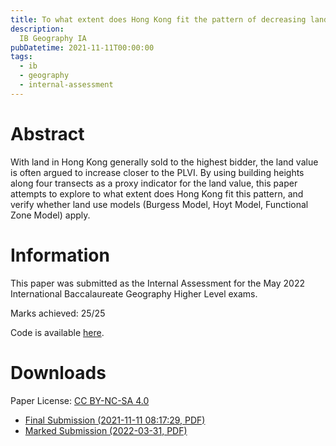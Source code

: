 ```yaml
---
title: To what extent does Hong Kong fit the pattern of decreasing land values with increasing distance from the Peak Land Value Intersection?
description:
  IB Geography IA
pubDatetime: 2021-11-11T00:00:00
tags:
  - ib
  - geography
  - internal-assessment
---
```

# Abstract
With land in Hong Kong generally sold to the highest bidder, the land value is often argued to increase closer to the PLVI. By using building heights along four transects as a proxy indicator for the land value, this paper attempts to explore to what extent does Hong Kong fit this pattern, and verify whether land use models (Burgess Model, Hoyt Model, Functional Zone Model) apply.

# Information
This paper was submitted as the Internal Assessment for the May 2022 International Baccalaureate Geography Higher Level exams.

Marks achieved: 25/25

Code is available [here](https://github.com/cathaypacific8747/geo-ia).


# Downloads
Paper License: [CC BY-NC-SA 4.0](https://creativecommons.org/licenses/by-nc-sa/4.0/)
- [Final Submission (2021-11-11 08:17:29, PDF)](/uploads/papers/1/GeoIA_raw.pdf)
- [Marked Submission (2022-03-31, PDF)](/uploads/papers/1/GeoIA_marked.pdf)